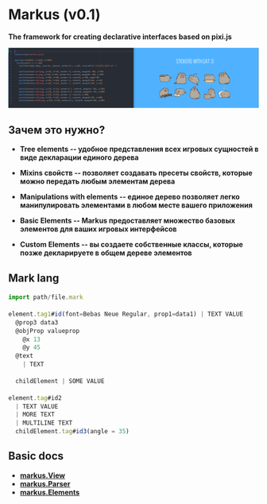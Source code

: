 # Markus (v0.1)
__The framework for creating declarative interfaces based on pixi.js__

![preview](preview.png)

## Зачем это нужно?
* **Tree elements -- удобное представления всех игровых сущностей в виде декларации единого дерева**<br>

* **Mixins свойств -- позволяет создавать пресеты свойств, которые можно передать любым элементам дерева**<br>

* **Manipulations with elements -- единое дерево позволяет легко манипулировать элементами в любом месте вашего приложения**<br>

* **Basic Elements -- Markus предоставляет множество базовых элементов для ваших игровых интерфейсов**

* **Custom Elements -- вы создаете собственные классы, которые позже декларируете в общем дереве элементов**


## Mark lang
```js
import path/file.mark

element.tag1#id(font=Bebas Neue Regular, prop1=data1) | TEXT VALUE
  @prop3 data3
  @objProp valueprop
    @x 13
    @y 45
  @text
    | TEXT

  childElement | SOME VALUE

element.tag#id2
  | TEXT VALUE
  | MORE TEXT
  | MULTILINE TEXT
  childElement.tag#id3(angle = 35)
```

## Basic docs
* **[markus.View](preview.png)**
* **[markus.Parser](preview.png)**
* **[markus.Elements](preview.png)**
